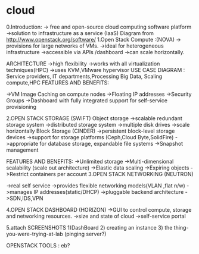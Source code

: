 cloud
=====
0.Introduction:
-> free and open-source cloud computing software platform
->solution to infrastructure as a service (IaaS)
Diagram from http://www.openstack.org/software/
1.Open Stack Compute :(NOVA)
-> provisions for large networks of VMs.
->ideal for heterogeneous infrastructure 
->accessible via APIs /dashboard
->can scale horizontally.

ARCHITECTURE
->high flexibility
->works with all virtualization techniques(HPC)
->uses KVM,VMware hypervisor
USE CASE DIAGRAM :  Service providers, IT departments,Processing Big Data, Scaling compute,HPC
FEATURES AND BENEFITS:

->VM Image Caching on compute nodes
->Floating IP addresses
->Security Groups
->Dashboard with fully integrated support for self-service provisioning

2.OPEN STACK STORAGE (SWIFT)
Object storage
->scalable redundant storage system
->distributed storage system
->multiple disk drives
->scale horizontally 
Block Storage (CINDER)
->persistent block-level storage devices
->support for  storage platforms (Ceph,Cloud Byte,SolidFire)
->appropriate for database storage, expandable file systems
->Snapshot management

FEATURES AND BENEFITS:
->Unlimited storage
->Multi-dimensional scalability (scale out architecture)
->Elastic data scaling
->Expiring objects
->Restrict containers per account
3.OPEN STACK NETWORKING (NEUTRON)

->real self service
->provides flexible networking models(VLAN ,flat n/w)
->manages IP addresses(static/DHCP)
->pluggable backend architecture 
->SDN,IDS,VPN

4.OPEN STACK DASHBOARD (HORIZON)
->GUI to control compute, storage and networking resources.
->size and state of cloud
->self-service portal

5.attach SCREENSHOTS 
1)DashBoard
2) creating an instance
3) the thing-you-were-trying-at-lab (pinging server?)

OPENSTACK TOOLS : eb?

